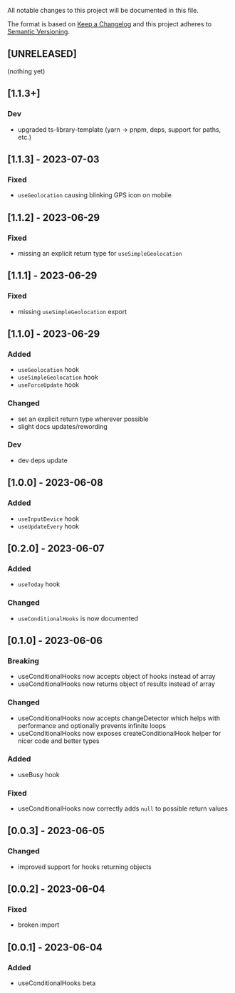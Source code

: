 All notable changes to this project will be documented in this file.

The format is based on [Keep a Changelog](http://keepachangelog.com/en/1.0.0/)
and this project adheres to [Semantic Versioning](http://semver.org/spec/v2.0.0.html).

## [UNRELEASED]
(nothing yet)

## [1.1.3+]
### Dev
- upgraded ts-library-template (yarn -> pnpm, deps, support for paths, etc.)

## [1.1.3] - 2023-07-03
### Fixed
- `useGeolocation` causing blinking GPS icon on mobile

## [1.1.2] - 2023-06-29
### Fixed
- missing an explicit return type for `useSimpleGeolocation`

## [1.1.1] - 2023-06-29
### Fixed
- missing `useSimpleGeolocation` export

## [1.1.0] - 2023-06-29
### Added
- `useGeolocation` hook
- `useSimpleGeolocation` hook
- `useForceUpdate` hook
### Changed
- set an explicit return type wherever possible
- slight docs updates/rewording
### Dev
- dev deps update

## [1.0.0] - 2023-06-08
### Added
- `useInputDevice` hook
- `useUpdateEvery` hook

## [0.2.0] - 2023-06-07
### Added
- `useToday` hook
### Changed
- `useConditionalHooks` is now documented

## [0.1.0] - 2023-06-06
### Breaking
- useConditionalHooks now accepts object of hooks instead of array
- useConditionalHooks now returns object of results instead of array
### Changed
- useConditionalHooks now accepts changeDetector which helps with performance and optionally prevents infinite loops
- useConditionalHooks now exposes createConditionalHook helper for nicer code and better types
### Added
- useBusy hook
### Fixed
- useConditionalHooks now correctly adds `null` to possible return values

## [0.0.3] - 2023-06-05
### Changed
- improved support for hooks returning objects

## [0.0.2] - 2023-06-04
### Fixed
- broken import

## [0.0.1] - 2023-06-04
### Added
- useConditionalHooks beta
